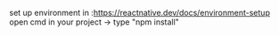 set up environment in :https://reactnative.dev/docs/environment-setup
open cmd in your project -> type "npm install" 
